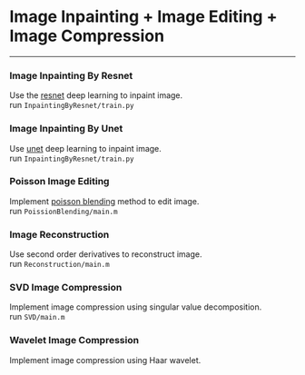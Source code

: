 # Image Inpainting + Image Editing + Image Compression    
---
### Image Inpainting By Resnet   
Use the [resnet](https://arxiv.org/abs/1512.03385) deep learning to inpaint image.      
run `InpaintingByResnet/train.py`   

### Image Inpainting By Unet   
Use [unet](https://arxiv.org/abs/1505.04597) deep learning to inpaint image.     
run `InpaintingByResnet/train.py`   

### Poisson Image Editing
Implement [poisson blending](https://dl.acm.org/citation.cfm?id=882269) method to edit image.     
run `PoissionBlending/main.m`

### Image Reconstruction   
Use second order derivatives to reconstruct image.   
run `Reconstruction/main.m`    

### SVD Image Compression   
Implement image compression using singular value decomposition.      
run `SVD/main.m`   

### Wavelet Image Compression   
Implement image compression using Haar wavelet.    

